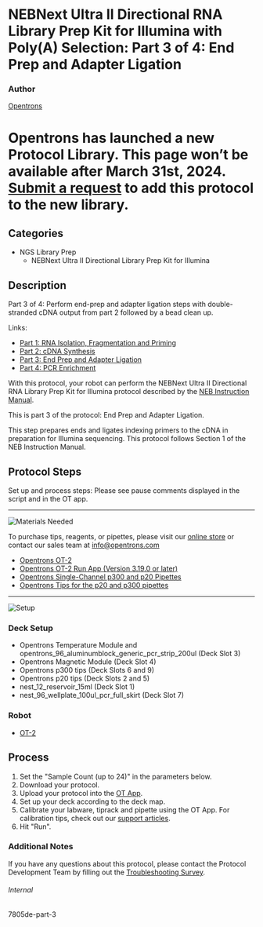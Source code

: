 # NEBNext Ultra II Directional RNA Library Prep Kit for Illumina with Poly(A) Selection: Part 3 of 4: End Prep and Adapter Ligation

### Author
[Opentrons](https://opentrons.com/)


# Opentrons has launched a new Protocol Library. This page won’t be available after March 31st, 2024. [Submit a request](https://docs.google.com/forms/d/e/1FAIpQLSdYYp9QCKow4nn0KlCVsMS3HX0eJ0N9O7-erajKvcpT0lWbSg/viewform) to add this protocol to the new library.

## Categories
* NGS Library Prep
     * NEBNext Ultra II Directional Library Prep Kit for Illumina

## Description
Part 3 of 4: Perform end-prep and adapter ligation steps with double-stranded cDNA output from part 2 followed by a bead clean up.

Links:
* [Part 1: RNA Isolation, Fragmentation and Priming](http://protocols.opentrons.com/protocol/7805de)
* [Part 2: cDNA Synthesis](http://protocols.opentrons.com/protocol/7805de-part-2)
* [Part 3: End Prep and Adapter Ligation](http://protocols.opentrons.com/protocol/7805de-part-3)
* [Part 4: PCR Enrichment](http://protocols.opentrons.com/protocol/7805de-part-4)

With this protocol, your robot can perform the NEBNext Ultra II Directional RNA Library Prep Kit for Illumina protocol described by the [NEB Instruction Manual](https://s3.amazonaws.com/pf-upload-01/u-4256/0/2021-05-20/dv23jqz/NEBNext%20Ultra%20II%20Directional%20RNA%20library%20Prep%20kit%20manualE7760_E7765.pdf).

This is part 3 of the protocol: End Prep and Adapter Ligation.

This step prepares ends and ligates indexing primers to the cDNA in preparation for Illumina sequencing. This protocol follows Section 1 of the NEB Instruction Manual.


## Protocol Steps

Set up and process steps: Please see pause comments displayed in the script and in the OT app.

---
![Materials Needed](https://s3.amazonaws.com/opentrons-protocol-library-website/custom-README-images/001-General+Headings/materials.png)

To purchase tips, reagents, or pipettes, please visit our [online store](https://shop.opentrons.com/) or contact our sales team at [info@opentrons.com](mailto:info@opentrons.com)

* [Opentrons OT-2](https://shop.opentrons.com/collections/ot-2-robot/products/ot-2)
* [Opentrons OT-2 Run App (Version 3.19.0 or later)](https://opentrons.com/ot-app/)
* [Opentrons Single-Channel p300 and p20 Pipettes](https://shop.opentrons.com/collections/ot-2-pipettes/products/single-channel-electronic-pipette)
* [Opentrons Tips for the p20 and p300 pipettes](https://shop.opentrons.com/collections/opentrons-tips)

---
![Setup](https://s3.amazonaws.com/opentrons-protocol-library-website/custom-README-images/001-General+Headings/Setup.png)

### Deck Setup
* Opentrons Temperature Module and opentrons_96_aluminumblock_generic_pcr_strip_200ul (Deck Slot 3)
* Opentrons Magnetic Module (Deck Slot 4)
* Opentrons p300 tips (Deck Slots 6 and 9)
* Opentrons p20 tips (Deck Slots 2 and 5)
* nest_12_reservoir_15ml (Deck Slot 1)
* nest_96_wellplate_100ul_pcr_full_skirt (Deck Slot 7)

### Robot
* [OT-2](https://opentrons.com/ot-2)

## Process
1. Set the "Sample Count (up to 24)" in the parameters below.
2. Download your protocol.
3. Upload your protocol into the [OT App](https://opentrons.com/ot-app).
4. Set up your deck according to the deck map.
5. Calibrate your labware, tiprack and pipette using the OT App. For calibration tips, check out our [support articles](https://support.opentrons.com/en/collections/1559720-guide-for-getting-started-with-the-ot-2).
6. Hit "Run".

### Additional Notes
If you have any questions about this protocol, please contact the Protocol Development Team by filling out the [Troubleshooting Survey](https://protocol-troubleshooting.paperform.co/).

###### Internal
7805de-part-3
